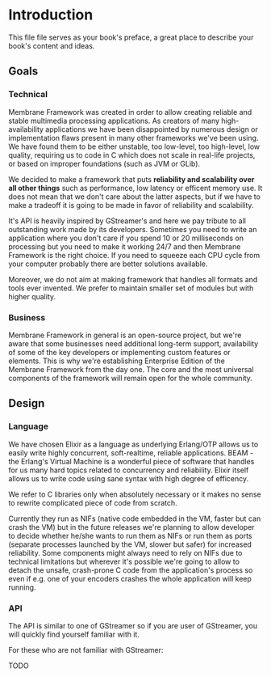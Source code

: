 # Introduction

This file file serves as your book's preface, a great place to describe your book's content and ideas.

## Goals

### Technical

Membrane Framework was created in order to allow creating reliable and stable multimedia processing applications. As creators of many high-availability applications we have been disappointed by numerous design or implementation flaws present in many other frameworks we've been using. We have found them to be either unstable, too low-level, too high-level, low quality, requiring us to code in C which does not scale in real-life projects, or based on improper foundations \(such as JVM or GLib\).

We decided to make a framework that puts **reliability and scalability over all other things** such as performance, low latency or efficent memory use. It does not mean that we don't care about the latter aspects, but if we have to make a tradeoff it is going to be made in favor of reliability and scalability.

It's API is heavily inspired by GStreamer's and here we pay tribute to all outstanding work made by its developers. Sometimes you need to write an application where you don't care if you spend 10 or 20 milliseconds on processing but you need to make it working 24/7 and then Membrane Framework is the right choice. If you need to squeeze each CPU cycle from your computer probably there are better solutions available.

Moreover, we do not aim at making framework that handles all formats and tools ever invented. We prefer to maintain smaller set of modules but with higher quality.

### Business

Membrane Framework in general is an open-source project, but we're aware that some businesses need additional long-term support, availability of some of the key developers or implementing custom features or elements. This is why we're establishing Enterprise Edition of the Membrane Framework from the day one. The core and the most universal components of the framework will remain open for the whole community.

## Design

### Language

We have chosen Elixir as a language as underlying Erlang/OTP allows us to easily write highly concurrent, soft-realtime, reliable applications. BEAM - the Erlang's Virtual Machine is a wonderful piece of software that handles for us many hard topics related to concurrency and reliability. Elixir itself allows us to write code using sane syntax with high degree of efficency.

We refer to C libraries only when absolutely necessary or it makes no sense to rewrite complicated piece of code from scratch.

Currently they run as NIFs \(native code embedded in the VM, faster but can crash the VM\) but in the future releases we're planning to allow developer to decide whether he/she wants to run them as NIFs or run them as ports \(separate processes launched by the VM, slower but safer\) for increased reliability. Some components might always need to rely on NIFs due to technical limitations but wherever it's possible we're going to allow to detach the unsafe, crash-prone C code from the application's process so even if e.g. one of your encoders crashes the whole application will keep running.

### API

The API is similar to one of GStreamer so if you are user of GStreamer, you will quickly find yourself familiar with it.

For these who are not familiar with GStreamer:

TODO

